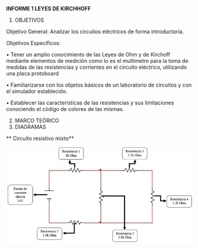 **INFORME 1 LEYES DE KIRCHHOFF**

1. OBJETIVOS

Objetivo General: Analizar los circuitos eléctricos de forma introductoria.

Objetivos Específicos: 

•	Tener un amplio conocimiento de las Leyes de Ohm y de Kirchoff mediante elementos de medición como lo es el multímetro para la toma de  medidas  de  las  resistencias y corrientes en el circuito eléctrico, utilizando una placa protoboard 

•	Familiarizarse con los objetos básicos de un laboratorio de circuitos y con el simulador establecido.

•	Establecer las características de las resistencias y sus limitaciones conociendo el código de colores de las mismas.


2. MARCO TEÓRICO
3. DIAGRAMAS

** Circuito resistivo mixto**   


![](https://github.com/Juan-99/Fundamentos-de-Circuitos-4867-4877/blob/main/img/Diagrama%20del%20circuito.jpg)

 
